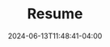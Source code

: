---
# Feel free to add content and custom Front Matter to this file.
# To modify the layout, see https://jekyllrb.com/docs/themes/#overriding-theme-defaults
title: "Resume"
layout: resume
date: 2024-06-13T11:48:41-04:00
---